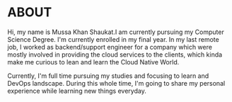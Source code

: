 # ABOUT
Hi, my name is Mussa Khan Shaukat.I am currently pursuing my Computer Science Degree. I'm currently enrolled in my final year. In my last remote job, I worked as backend/support engineer for a company which were mostly involved in providing the cloud services to the clients, which kinda make me curious to lean and learn the Cloud Native World. 

Currently, I'm full time pursuing my studies and focusing to learn and DevOps landscape. During this whole time, I'm going to share my personal experience while learning new things everyday.
